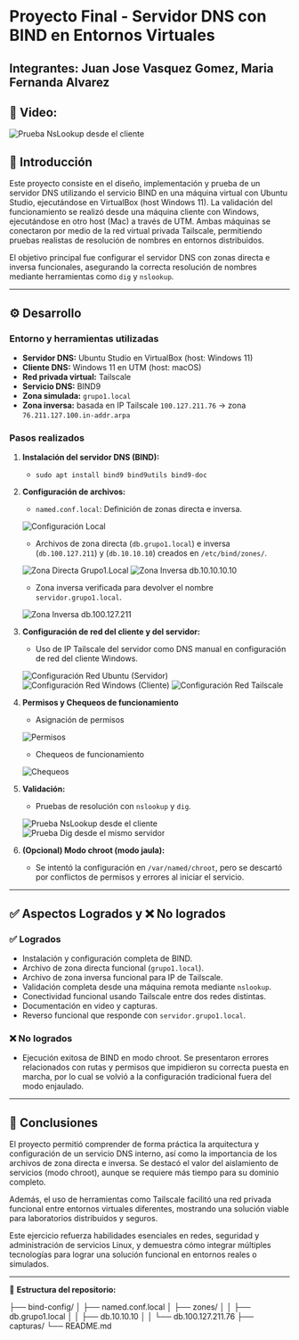 # Proyecto Final - Servidor DNS con BIND en Entornos Virtuales

## Integrantes: Juan Jose Vasquez Gomez, Maria Fernanda Alvarez

## 🎥 **Video:** 

![Prueba NsLookup desde el cliente](capturas/PruebaNsLookup.jpeg)

## 📌 Introducción

Este proyecto consiste en el diseño, implementación y prueba de un servidor DNS utilizando el servicio BIND en una máquina virtual con Ubuntu Studio, ejecutándose en VirtualBox (host Windows 11). La validación del funcionamiento se realizó desde una máquina cliente con Windows, ejecutándose en otro host (Mac) a través de UTM. Ambas máquinas se conectaron por medio de la red virtual privada Tailscale, permitiendo pruebas realistas de resolución de nombres en entornos distribuidos.

El objetivo principal fue configurar el servidor DNS con zonas directa e inversa funcionales, asegurando la correcta resolución de nombres mediante herramientas como `dig` y `nslookup`.

---

## ⚙️ Desarrollo

### Entorno y herramientas utilizadas

- **Servidor DNS:** Ubuntu Studio en VirtualBox (host: Windows 11)
- **Cliente DNS:** Windows 11 en UTM (host: macOS)
- **Red privada virtual:** Tailscale
- **Servicio DNS:** BIND9
- **Zona simulada:** `grupo1.local`
- **Zona inversa:** basada en IP Tailscale `100.127.211.76` → zona `76.211.127.100.in-addr.arpa`

### Pasos realizados

1. **Instalación del servidor DNS (BIND):**
   - `sudo apt install bind9 bind9utils bind9-doc`

2. **Configuración de archivos:**
   - `named.conf.local`: Definición de zonas directa e inversa.

   ![Configuración Local](capturas/ConfiguracionLocal.jpeg)
     
   - Archivos de zona directa (`db.grupo1.local`) e inversa (`db.100.127.211`) y (`db.10.10.10`)  creados en `/etc/bind/zones/`.
  
   ![Zona Directa Grupo1.Local](capturas/ZonaDirecta.jpeg)
   ![Zona Inversa db.10.10.10.10](capturas/ZonaInversa1.jpeg)

   - Zona inversa verificada para devolver el nombre `servidor.grupo1.local`.
     
   ![Zona Inversa db.100.127.211](capturas/ZonaInversa2.jpeg)

3. **Configuración de red del cliente y del servidor:**
   - Uso de IP Tailscale del servidor como DNS manual en configuración de red del cliente Windows.
  
   ![Configuración Red Ubuntu (Servidor)](capturas/RedUbuntuVM.jpeg)
   ![Configuración Red Windows (Cliente)](capturas/RedWindowsVM.jpeg)
   ![Configuración Red Tailscale](capturas/RedTailscale.jpeg)

4. **Permisos y Chequeos de funcionamiento**

   - Asignación de permisos

   ![Permisos](capturas/Permisos1.jpeg)

   - Chequeos de funcionamiento

   ![Chequeos](capturas/Chequeos.jpeg)

6. **Validación:**
   - Pruebas de resolución con `nslookup` y `dig`.
   
   ![Prueba NsLookup desde el cliente](capturas/PruebaNsLookup.jpeg)
   ![Prueba Dig desde el mismo servidor](capturas/PruebaDig.jpeg)

7. **(Opcional) Modo chroot (modo jaula):**
   - Se intentó la configuración en `/var/named/chroot`, pero se descartó por conflictos de permisos y errores al iniciar el servicio.

---

## ✅ Aspectos Logrados y ❌ No logrados

### ✅ Logrados

- Instalación y configuración completa de BIND.
- Archivo de zona directa funcional (`grupo1.local`).
- Archivo de zona inversa funcional para IP de Tailscale.
- Validación completa desde una máquina remota mediante `nslookup`.
- Conectividad funcional usando Tailscale entre dos redes distintas.
- Documentación en video y capturas.
- Reverso funcional que responde con `servidor.grupo1.local`.

### ❌ No logrados

- Ejecución exitosa de BIND en modo chroot. Se presentaron errores relacionados con rutas y permisos que impidieron su correcta puesta en marcha, por lo cual se volvió a la configuración tradicional fuera del modo enjaulado.

---

## 🧠 Conclusiones

El proyecto permitió comprender de forma práctica la arquitectura y configuración de un servicio DNS interno, así como la importancia de los archivos de zona directa e inversa. Se destacó el valor del aislamiento de servicios (modo chroot), aunque se requiere más tiempo para su dominio completo.

Además, el uso de herramientas como Tailscale facilitó una red privada funcional entre entornos virtuales diferentes, mostrando una solución viable para laboratorios distribuidos y seguros.

Este ejercicio refuerza habilidades esenciales en redes, seguridad y administración de servicios Linux, y demuestra cómo integrar múltiples tecnologías para lograr una solución funcional en entornos reales o simulados.

---

📁 **Estructura del repositorio:**

├── bind-config/
│ ├── named.conf.local
│ ├── zones/
│ │ ├── db.grupo1.local
│ │ ├── db.10.10.10
│ │ └── db.100.127.211.76
├── capturas/
└── README.md
